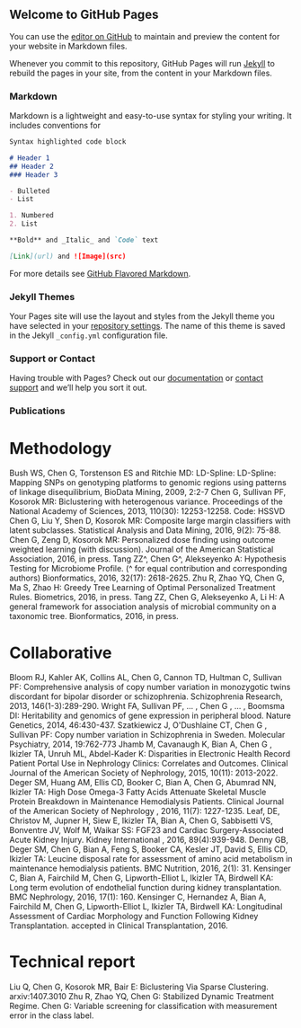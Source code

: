 ## Welcome to GitHub Pages

You can use the [editor on GitHub](https://github.com/guanhuac/guanhuac.github.io/edit/master/README.md) to maintain and preview the content for your website in Markdown files.

Whenever you commit to this repository, GitHub Pages will run [Jekyll](https://jekyllrb.com/) to rebuild the pages in your site, from the content in your Markdown files.

### Markdown

Markdown is a lightweight and easy-to-use syntax for styling your writing. It includes conventions for

```markdown
Syntax highlighted code block

# Header 1
## Header 2
### Header 3

- Bulleted
- List

1. Numbered
2. List

**Bold** and _Italic_ and `Code` text

[Link](url) and ![Image](src)
```

For more details see [GitHub Flavored Markdown](https://guides.github.com/features/mastering-markdown/).

### Jekyll Themes

Your Pages site will use the layout and styles from the Jekyll theme you have selected in your [repository settings](https://github.com/guanhuac/guanhuac.github.io/settings). The name of this theme is saved in the Jekyll `_config.yml` configuration file.

### Support or Contact

Having trouble with Pages? Check out our [documentation](https://help.github.com/categories/github-pages-basics/) or [contact support](https://github.com/contact) and we’ll help you sort it out.

### Publications

# Methodology
Bush WS, Chen G, Torstenson ES and Ritchie MD: LD-Spline: LD-Spline: Mapping SNPs on genotyping platforms to genomic regions using patterns of linkage disequilibrium, BioData Mining, 2009, 2:2-7
Chen G, Sullivan PF, Kosorok MR: Biclustering with heterogenous variance. Proceedings of the National Academy of Sciences, 2013, 110(30): 12253-12258. Code: HSSVD
Chen G, Liu Y, Shen D, Kosorok MR: Composite large margin classifiers with latent subclasses. Statistical Analysis and Data Mining, 2016, 9(2): 75-88.
Chen G, Zeng D, Kosorok MR: Personalized dose finding using outcome weighted learning (with discussion). Journal of the American Statistical Association, 2016, in press.
Tang ZZ^, Chen G^, Alekseyenko A: Hypothesis Testing for Microbiome Profile. (^ for equal contribution and corresponding authors) Bionformatics, 2016, 32(17): 2618-2625.
Zhu R, Zhao YQ, Chen G, Ma S, Zhao H: Greedy Tree Learning of Optimal Personalized Treatment Rules. Biometrics, 2016, in press.
Tang ZZ, Chen G, Alekseyenko A, Li H: A general framework for association analysis of microbial community on a taxonomic tree. Bionformatics, 2016, in press.

# Collaborative
Bloom RJ, Kahler AK, Collins AL, Chen G, Cannon TD, Hultman C, Sullivan PF: Comprehensive analysis of copy number variation in monozygotic twins discordant for bipolar disorder or schizophrenia. Schizophrenia Research, 2013, 146(1-3):289-290.
Wright FA, Sullivan PF, ... , Chen G , ... , Boomsma DI: Heritability and genomics of gene expression in peripheral blood. Nature Genetics, 2014, 46:430-437.
Szatkiewicz J, O'Dushlaine CT, Chen G , Sullivan PF: Copy number variation in Schizophrenia in Sweden. Molecular Psychiatry, 2014, 19:762-773
Jhamb M, Cavanaugh K, Bian A, Chen G , Ikizler TA, Unruh ML, Abdel-Kader K: Disparities in Electronic Health Record Patient Portal Use in Nephrology Clinics: Correlates and Outcomes. Clinical Journal of the American Society of Nephrology, 2015, 10(11): 2013-2022.
Deger SM, Huang AM, Ellis CD, Booker C, Bian A, Chen G, Abumrad NN, Ikizler TA: High Dose Omega-3 Fatty Acids Attenuate Skeletal Muscle Protein Breakdown in Maintenance Hemodialysis Patients. Clinical Journal of the American Society of Nephrology , 2016, 11(7): 1227-1235.
Leaf, DE, Christov M, Jupner H, Siew E, Ikizler TA, Bian A, Chen G, Sabbisetti VS, Bonventre JV, Wolf M, Waikar SS: FGF23 and Cardiac Surgery-Associated Acute Kidney Injury. Kidney International , 2016, 89(4):939-948.
Denny GB, Deger SM, Chen G, Bian A, Feng S, Booker CA, Kesler JT, David S, Ellis CD, Ikizler TA: Leucine disposal rate for assessment of amino acid metabolism in maintenance hemodialysis patients. BMC Nutrition, 2016, 2(1): 31.
Kensinger C, Bian A, Fairchild M, Chen G, Lipworth-Elliot L, Ikizler TA, Birdwell KA: Long term evolution of endothelial function during kidney transplantation. BMC Nephrology, 2016, 17(1): 160.
Kensinger C, Hernandez A, Bian A, Fairchild M, Chen G, Lipworth-Elliot L, Ikizler TA, Birdwell KA: Longitudinal Assessment of Cardiac Morphology and Function Following Kidney Transplantation. accepted in Clinical Transplantation, 2016.

# Technical report
Liu Q, Chen G, Kosorok MR, Bair E: Biclustering Via Sparse Clustering. arxiv:1407.3010
Zhu R, Zhao YQ, Chen G: Stabilized Dynamic Treatment Regime.
Chen G: Variable screening for classification with measurement error in the class label.
